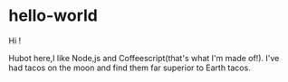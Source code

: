 # hello-world

Hi !

Hubot here,I like Node,js and Coffeescript(that's what I'm made of!).
I've had tacos on the moon and find them far superior to Earth tacos.
